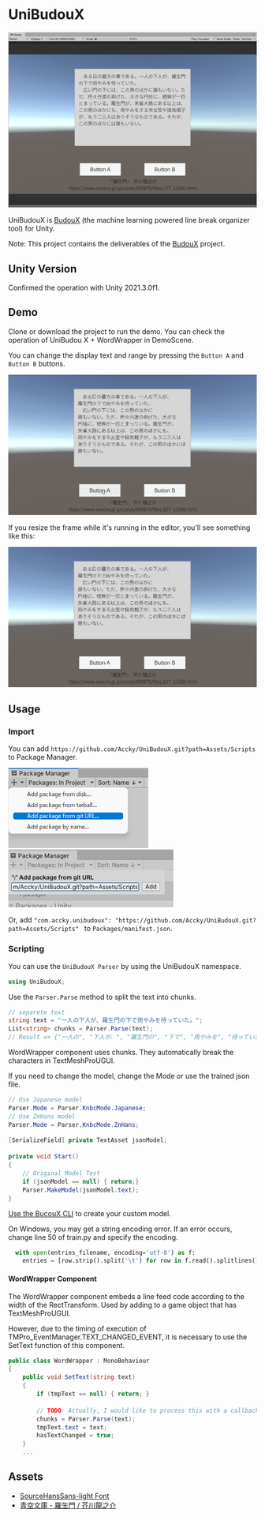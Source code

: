 # UniBudouX

![cap1.png](/doc/img/cap1.png)

UniBudouX is [BudouX](https://github.com/google/budoux) (the machine learning powered line break organizer tool) for Unity.

Note:
This project contains the deliverables of the [BudouX](https://github.com/google/budoux) project.

## Unity Version

Confirmed the operation with Unity 2021.3.0f1.

## Demo

Clone or download the project to run the demo. You can check the operation of UniBudou X + WordWrapper in DemoScene.

You can change the display text and range by pressing the `Button A` and` Button B` buttons.

![cap5.gif](/doc/img/cap5.gif)

If you resize the frame while it's running in the editor, you'll see something like this:

![cap4.gif](/doc/img/cap4.gif)

## Usage

### Import

You can add `https://github.com/Accky/UniBudouX.git?path=Assets/Scripts ` to Package Manager.

![cap2.png](/doc/img/cap2.png)
![cap3.png](/doc/img/cap3.png)

Or, add `"com.accky.unibudoux": "https://github.com/Accky/UniBudouX.git?path=Assets/Scripts" ` to `Packages/manifest.json`.

### Scripting

You can use the `UniBudouX Parser` by using the UniBudouX namespace.

```csharp
using UniBudouX;
```

Use the `Parser.Parse` method to split the text into chunks.

```csharp
// separete text
string text = "一人の下人が、羅生門の下で雨やみを待っていた。";
List<string> chunks = Parser.Parse(text);
// Result => {"一人の", "下人が、", "羅生門の", "下で", "雨やみを", "待っていた。"}
```

WordWrapper component uses chunks. They automatically break the characters in TextMeshProUGUI.

If you need to change the model, change the Mode or use the trained json file.

```csharp
// Use Japanese model
Parser.Mode = Parser.KnbcMode.Japanese;
// Use ZnHans model
Parser.Mode = Parser.KnbcMode.ZnHans;
```

```csharp
[SerializeField] private TextAsset jsonModel;

private void Start()
{
    // Original Model Test
    if (jsonModel == null) { return;}
    Parser.MakeModel(jsonModel.text);
}
```

[Use the BucouX CLI](https://github.com/google/budoux#building-a-custom-model) to create your custom model.

On Windows, you may get a string encoding error. If an error occurs, change line 50 of train.py and specify the encoding.

```python
  with open(entries_filename, encoding='utf-8') as f:
    entries = [row.strip().split('\t') for row in f.read().splitlines()]
```

#### WordWrapper Component

The WordWrapper component embeds a line feed code according to the width of the RectTransform. Used by adding to a game object that has TextMeshProUGUI.

However, due to the timing of execution of TMPro_EventManager.TEXT_CHANGED_EVENT, it is necessary to use the SetText function of this component.

```csharp
public class WordWrapper : MonoBehaviour
{
    public void SetText(string text)
    {
        if (tmpText == null) { return; }

        // TODO: Actually, I would like to process this with a callback on the text is changed.
        chunks = Parser.Parse(text);
        tmpText.text = text;
        hasTextChanged = true;
    }
    ...
```

## Assets

* [SourceHansSans-light Font](https://github.com/adobe-fonts/source-han-sans/tree/release)
* [青空文庫 - 羅生門 / 芥川龍之介](https://www.aozora.gr.jp/cards/000879/files/127_15260.html)